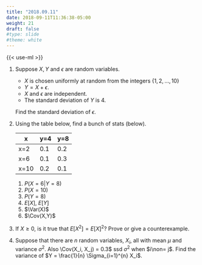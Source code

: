 ```yaml
---
title: "2018.09.11"
date: 2018-09-11T11:36:38-05:00
weight: 21
draft: false
#type: slide
#theme: white
---
```

{{< use-ml >}}

1. Suppose $X, Y$ and $\epsilon$ are random variables. 
   
     * $X$ is chosen uniformly at random from the integers
     $\{1,2,\ldots,10\}$
     * $Y = X + \epsilon$. 
     * $X$ and $\epsilon$ are independent.
     * The standard deviation of $Y$ is 4.

     Find the standard deviation of $\epsilon$.

2. Using the table below, find a bunch of stats (below).

    | x  | y=4 | y=8 |
    |----|-----|-----|
    |x=2 | 0.1 | 0.2 |
    |x=6 | 0.1 | 0.3 |
    |x=10| 0.2 | 0.1 |

    1. $P(X=6 | Y=8)$
    2. $P(X=10)$
    3.  $P(Y=8)$
    4.  $E[X]$, $E[Y]$
    5. $\Var(X)$
    6. $\Cov(X,Y)$

4. If $X \ge 0$, is it true that $E[X^2] = E[X]^2$? Prove or give a counterexample.

5. Suppose that there are $n$ random variables, $X_i$, all with mean
   $\mu$ and variance $\sigma^2$. Also \Cov(X_i, X_j) = 0.3$ ssd $\sigma^2$ 
   when $i\non= j$. Find the variance of $Y = \frac{1}{n} \Sigma_{i=1}^{n} X_i$.
